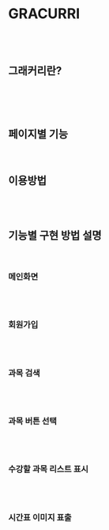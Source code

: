 <h1>GRACURRI </h1><br>
<br>
<h2>그래커리란?</h2><br>
<br>
<br>
<h2>페이지별 기능</h2>
<br>
<h2>이용방법</h2>
<br>
<br>
<h2>기능별 구현 방법 설명</h2><br>
<h3>메인화면</h3><br><br>
<h3>회원가입</h3><br><br>
<h3>과목 검색</h3><br><br>
<h3>과목 버튼 선택</h3><br><br>
<h3>수강할 과목 리스트 표시</h3><br><br>
<h3>시간표 이미지 표출</h3><br><br>
